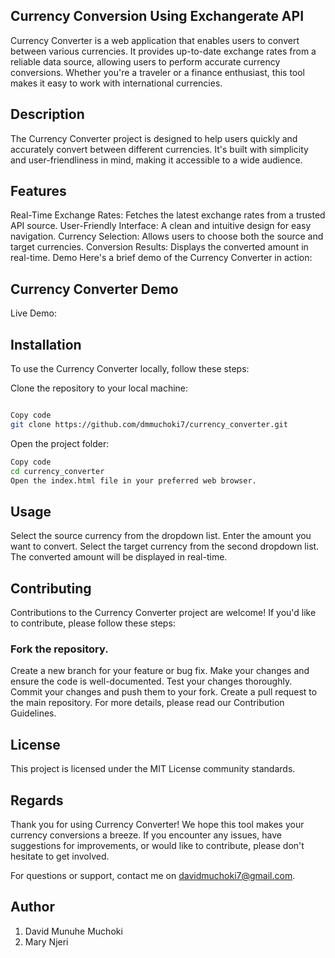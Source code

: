 ## Currency Conversion Using Exchangerate API
Currency Converter is a web application that enables users to convert between various currencies. It provides up-to-date exchange rates from a reliable data source, allowing users to perform accurate currency conversions. Whether you're a traveler or a finance enthusiast, this tool makes it easy to work with international currencies.

## Description
The Currency Converter project is designed to help users quickly and accurately convert between different currencies. It's built with simplicity and user-friendliness in mind, making it accessible to a wide audience.

## Features
Real-Time Exchange Rates: Fetches the latest exchange rates from a trusted API source.
User-Friendly Interface: A clean and intuitive design for easy navigation.
Currency Selection: Allows users to choose both the source and target currencies.
Conversion Results: Displays the converted amount in real-time.
Demo
Here's a brief demo of the Currency Converter in action:

## Currency Converter Demo

Live Demo: 

## Installation
To use the Currency Converter locally, follow these steps:

Clone the repository to your local machine:

``` bash

Copy code
git clone https://github.com/dmmuchoki7/currency_converter.git
```
Open the project folder:

``` bash
Copy code
cd currency_converter
Open the index.html file in your preferred web browser.
```

## Usage
Select the source currency from the dropdown list.
Enter the amount you want to convert.
Select the target currency from the second dropdown list.
The converted amount will be displayed in real-time.

## Contributing
Contributions to the Currency Converter project are welcome! If you'd like to contribute, please follow these steps:

### Fork the repository.
Create a new branch for your feature or bug fix.
Make your changes and ensure the code is well-documented.
Test your changes thoroughly.
Commit your changes and push them to your fork.
Create a pull request to the main repository.
For more details, please read our Contribution Guidelines.

## License
This project is licensed under the MIT License community standards.

## Regards
Thank you for using Currency Converter! We hope this tool makes your currency conversions a breeze. If you encounter any issues, have suggestions for improvements, or would like to contribute, please don't hesitate to get involved.

For questions or support, contact me on davidmuchoki7@gmail.com.


## Author
1. David Munuhe Muchoki
2. Mary Njeri

